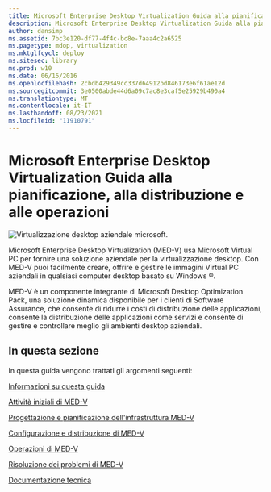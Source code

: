 ```yaml
---
title: Microsoft Enterprise Desktop Virtualization Guida alla pianificazione, alla distribuzione e alle operazioni
description: Microsoft Enterprise Desktop Virtualization Guida alla pianificazione, alla distribuzione e alle operazioni
author: dansimp
ms.assetid: 7bc3e120-df77-4f4c-bc8e-7aaa4c2a6525
ms.pagetype: mdop, virtualization
ms.mktglfcycl: deploy
ms.sitesec: library
ms.prod: w10
ms.date: 06/16/2016
ms.openlocfilehash: 2cbdb429349cc337d64912bd846173e6f61ae12d
ms.sourcegitcommit: 3e0500abde44d6a09c7ac8e3caf5e25929b490a4
ms.translationtype: MT
ms.contentlocale: it-IT
ms.lasthandoff: 08/23/2021
ms.locfileid: "11910791"
---
```

# <a name="microsoft-enterprise-desktop-virtualization-planning-deployment-and-operations-guide"></a>Microsoft Enterprise Desktop Virtualization Guida alla pianificazione, alla distribuzione e alle operazioni


![Virtualizzazione desktop aziendale microsoft.](images/medv.gif)

Microsoft Enterprise Desktop Virtualization (MED-V) usa Microsoft Virtual PC per fornire una soluzione aziendale per la virtualizzazione desktop. Con MED-V puoi facilmente creare, offrire e gestire le immagini Virtual PC aziendali in qualsiasi computer desktop basato su Windows ®.

MED-V è un componente integrante di Microsoft Desktop Optimization Pack, una soluzione dinamica disponibile per i clienti di Software Assurance, che consente di ridurre i costi di distribuzione delle applicazioni, consente la distribuzione delle applicazioni come servizi e consente di gestire e controllare meglio gli ambienti desktop aziendali.

## <a name="in-this-section"></a>In questa sezione


In questa guida vengono trattati gli argomenti seguenti:

[Informazioni su questa guida](about-this-guidemedv.md)

[Attività iniziali di MED-V](getting-started-with-med-v.md)

[Progettazione e pianificazione dell'infrastruttura MED-V](med-v-infrastructure-planning-and-design.md)

[Configurazione e distribuzione di MED-V](med-v-deployment-and-configuration.md)

[Operazioni di MED-V](med-v-operations.md)

[Risoluzione dei problemi di MED-V](troubleshooting-med-v.md)

[Documentazione tecnica](technical-referencemedv-10-sp1.md)

 

 





